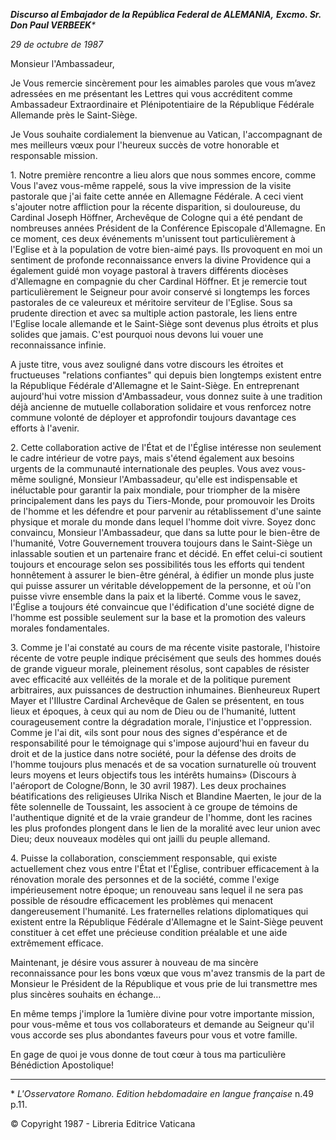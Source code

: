 ***Discurso al Embajador de la República Federal de ALEMANIA,** **Excmo. Sr. Don Paul VERBEEK**\**

*29 de octubre de 1987*

Monsieur l'Ambassadeur,

Je Vous remercie sincèrement pour les aimables paroles que vous m’avez adressées en me présentant les Lettres qui vous accréditent comme Ambassadeur Extraordinaire et Plénipotentiaire de la République Fédérale Allemande près le Saint-Siège.

Je Vous souhaite cordialement la bienvenue au Vatican, l'accompagnant de mes meilleurs vœux pour l'heureux succès de votre honorable et responsable mission.

1\. Notre première rencontre a lieu alors que nous sommes encore, comme Vous l'avez vous-même rappelé, sous la vive impression de la visite pastorale que j'ai faite cette année en Allemagne Fédérale. A ceci vient s'ajouter notre affliction pour la récente disparition, si douloureuse, du Cardinal Joseph Höffner, Archevêque de Cologne qui a été pendant de nombreuses années Président de la Conférence Episcopale d'Allemagne. En ce moment, ces deux événements m'unissent tout particulièrement à l'Eglise et à la population de votre bien-aimé pays. Ils provoquent en moi un sentiment de profonde reconnaissance envers la divine Providence qui a également guidé mon voyage pastoral à travers différents diocèses d'Allemagne en compagnie du cher Cardinal Höffner. Et je remercie tout particulièrement le Seigneur pour avoir conservé si longtemps les forces pastorales de ce valeureux et méritoire serviteur de l'Eglise. Sous sa prudente direction et avec sa multiple action pastorale, les liens entre l'Eglise locale allemande et le Saint-Siège sont devenus plus étroits et plus solides que jamais. C'est pourquoi nous devons lui vouer une reconnaissance infinie.

A juste titre, vous avez souligné dans votre discours les étroites et fructueuses "relations confiantes" qui depuis bien longtemps existent entre la République Fédérale d'Allemagne et le Saint-Siège. En entreprenant aujourd'hui votre mission d'Ambassadeur, vous donnez suite à une tradition déjà ancienne de mutuelle collaboration solidaire et vous renforcez notre commune volonté de déployer et approfondir toujours davantage ces efforts à l'avenir.

2\. Cette collaboration active de l'État et de l'Église intéresse non seulement le cadre intérieur de votre pays, mais s'étend également aux besoins urgents de la communauté internationale des peuples. Vous avez vous-même souligné, Monsieur l'Ambassadeur, qu'elle est indispensable et inéluctable pour garantir la paix mondiale, pour triompher de la misère principalement dans les pays du Tiers-Monde, pour promouvoir les Droits de l'homme et les défendre et pour parvenir au rétablissement d'une sainte physique et morale du monde dans lequel l'homme doit vivre. Soyez donc convaincu, Monsieur l'Ambassadeur, que dans sa lutte pour le bien-être de l'humanité, Votre Gouvernement trouvera toujours dans le Saint-Siège un inlassable soutien et un partenaire franc et décidé. En effet celui-ci soutient toujours et encourage selon ses possibilités tous les efforts qui tendent honnêtement à assurer le bien-être général, à édifier un monde plus juste qui puisse assurer un véritable développement de la personne, et où l'on puisse vivre ensemble dans la paix et la liberté. Comme vous le savez, l'Église a toujours été convaincue que l'édification d'une société digne de l'homme est possible seulement sur la base et la promotion des valeurs morales fondamentales.

3\. Comme je l'ai constaté au cours de ma récente visite pastorale, l'histoire récente de votre peuple indique précisément que seuls des hommes doués de grande vigueur morale, pleinement résolus, sont capables de résister avec efficacité aux velléités de la morale et de la politique purement arbitraires, aux puissances de destruction inhumaines. Bienheureux Rupert Mayer et l'Illustre Cardinal Archevêque de Galen se présentent, en tous lieux et époques, à ceux qui au nom de Dieu ou de l'humanité, luttent courageusement contre la dégradation morale, l'injustice et l'oppression. Comme je l'ai dit, «ils sont pour nous des signes d'espérance et de responsabilité pour le témoignage qui s'impose aujourd'hui en faveur du droit et de la justice dans notre société, pour la défense des droits de l'homme toujours plus menacés et de sa vocation surnaturelle où trouvent leurs moyens et leurs objectifs tous les intérêts humains» (Discours à l'aéroport de Cologne/Bonn, le 30 avril 1987). Les deux prochaines béatifications des religieuses Ulrika Nisch et Blandine Maerten, le jour de la fête solennelle de Toussaint, les associent à ce groupe de témoins de l'authentique dignité et de la vraie grandeur de l'homme, dont les racines les plus profondes plongent dans le lien de la moralité avec leur union avec Dieu; deux nouveaux modèles qui ont jailli du peuple allemand.

4\. Puisse la collaboration, consciemment responsable, qui existe actuellement chez vous entre l'État et l'Église, contribuer efficacement à la rénovation morale des personnes et de la société, comme l'exige impérieusement notre époque; un renouveau sans lequel il ne sera pas possible de résoudre efficacement les problèmes qui menacent dangereusement l'humanité. Les fraternelles relations diplomatiques qui existent entre la République Fédérale d'Allemagne et le Saint-Siège peuvent constituer à cet effet une précieuse condition préalable et une aide extrêmement efficace.

Maintenant, je désire vous assurer à nouveau de ma sincère reconnaissance pour les bons vœux que vous m'avez transmis de la part de Monsieur le Président de la République et vous prie de lui transmettre mes plus sincères souhaits en échange…

En même temps j'implore la 1umière divine pour votre importante mission, pour vous-même et tous vos collaborateurs et demande au Seigneur qu'il vous accorde ses plus abondantes faveurs pour vous et votre famille.

En gage de quoi je vous donne de tout cœur à tous ma particulière Bénédiction Apostolique!

* * *

\* *L'Osservatore Romano. Edition hebdomadaire en langue française* n.49 p.11.

© Copyright 1987 - Libreria Editrice Vaticana